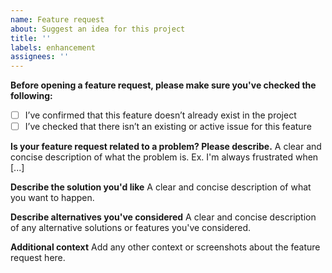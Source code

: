 ```yaml
---
name: Feature request
about: Suggest an idea for this project
title: ''
labels: enhancement
assignees: ''
---
```


**Before opening a feature request, please make sure you've checked the following:**

- [ ] I’ve confirmed that this feature doesn’t already exist in the project
- [ ] I’ve checked that there isn’t an existing or active issue for this feature

**Is your feature request related to a problem? Please describe.**
A clear and concise description of what the problem is. Ex. I'm always frustrated when [...]

**Describe the solution you'd like**
A clear and concise description of what you want to happen.

**Describe alternatives you've considered**
A clear and concise description of any alternative solutions or features you've considered.

**Additional context**
Add any other context or screenshots about the feature request here.
